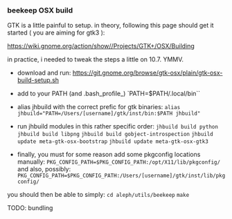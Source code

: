 ### beekeep OSX build

GTK is a little painful to setup. in theory, following this page should get it started ( you are aiming for gtk3 ):

https://wiki.gnome.org/action/show//Projects/GTK+/OSX/Building

in practice, i needed to tweak the steps a little on 10.7. YMMV.

- download and run: https://git.gnome.org/browse/gtk-osx/plain/gtk-osx-build-setup.sh

- add to your PATH (and .bash_profile_)
	`PATH=$PATH/.local/bin``
	
- alias jhbuild with the correct prefic for gtk binaries:
	`alias jhbuild="PATH=/Users/[username]/gtk/inst/bin:$PATH jhbuild"`

- run jhbuild modules in this rather specific order:
	`jhbuild build python`
	`jhbuild build libpng`
	`jhbuild build gobject-introspection`
	`jhbuild update meta-gtk-osx-bootstrap`
	`jhbuild update meta-gtk-osx-gtk3`
	
- finally, you must for some reason add some pkgconfig locations manually:
	`PKG_CONFIG_PATH=$PKG_CONFIG_PATH:/opt/X11/lib/pkgconfig/`
	and also, possibly:
	`PKG_CONFIG_PATH=$PKG_CONFIG_PATH:/Users/[username]/gtk/inst/lib/pkgconfig/`
	
you should then be able to simply:
`cd aleph/utils/beekeep`
`make`

TODO: bundling
